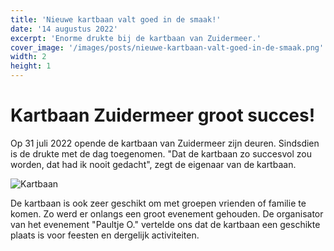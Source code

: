 ```yaml
---
title: 'Nieuwe kartbaan valt goed in de smaak!'
date: '14 augustus 2022'
excerpt: 'Enorme drukte bij de kartbaan van Zuidermeer.'
cover_image: '/images/posts/nieuwe-kartbaan-valt-goed-in-de-smaak.png'
width: 2
height: 1
---
```

# Kartbaan Zuidermeer groot succes! 
Op 31 juli 2022 opende de kartbaan van Zuidermeer zijn deuren. 
Sindsdien is de drukte met de dag toegenomen. 
"Dat de kartbaan zo succesvol zou worden, dat had ik nooit gedacht", zegt de eigenaar van de kartbaan.

![Kartbaan](/images/posts/nieuwe-kartbaan-valt-goed-in-de-smaak-2.png)

De kartbaan is ook zeer geschikt om met groepen vrienden of familie te komen.
Zo werd er onlangs een groot evenement gehouden.
De organisator van het evenement "Paultje O." vertelde ons dat de kartbaan een geschikte 
plaats is voor feesten en dergelijk activiteiten. 
